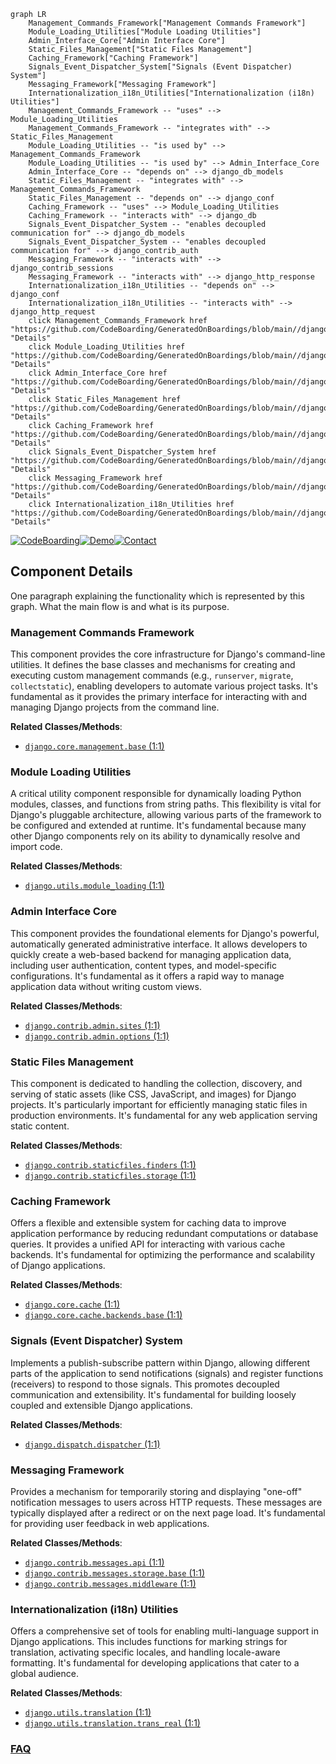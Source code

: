 ```mermaid
graph LR
    Management_Commands_Framework["Management Commands Framework"]
    Module_Loading_Utilities["Module Loading Utilities"]
    Admin_Interface_Core["Admin Interface Core"]
    Static_Files_Management["Static Files Management"]
    Caching_Framework["Caching Framework"]
    Signals_Event_Dispatcher_System["Signals (Event Dispatcher) System"]
    Messaging_Framework["Messaging Framework"]
    Internationalization_i18n_Utilities["Internationalization (i18n) Utilities"]
    Management_Commands_Framework -- "uses" --> Module_Loading_Utilities
    Management_Commands_Framework -- "integrates with" --> Static_Files_Management
    Module_Loading_Utilities -- "is used by" --> Management_Commands_Framework
    Module_Loading_Utilities -- "is used by" --> Admin_Interface_Core
    Admin_Interface_Core -- "depends on" --> django_db_models
    Static_Files_Management -- "integrates with" --> Management_Commands_Framework
    Static_Files_Management -- "depends on" --> django_conf
    Caching_Framework -- "uses" --> Module_Loading_Utilities
    Caching_Framework -- "interacts with" --> django_db
    Signals_Event_Dispatcher_System -- "enables decoupled communication for" --> django_db_models
    Signals_Event_Dispatcher_System -- "enables decoupled communication for" --> django_contrib_auth
    Messaging_Framework -- "interacts with" --> django_contrib_sessions
    Messaging_Framework -- "interacts with" --> django_http_response
    Internationalization_i18n_Utilities -- "depends on" --> django_conf
    Internationalization_i18n_Utilities -- "interacts with" --> django_http_request
    click Management_Commands_Framework href "https://github.com/CodeBoarding/GeneratedOnBoardings/blob/main//django/Management_Commands_Framework.md" "Details"
    click Module_Loading_Utilities href "https://github.com/CodeBoarding/GeneratedOnBoardings/blob/main//django/Module_Loading_Utilities.md" "Details"
    click Admin_Interface_Core href "https://github.com/CodeBoarding/GeneratedOnBoardings/blob/main//django/Admin_Interface_Core.md" "Details"
    click Static_Files_Management href "https://github.com/CodeBoarding/GeneratedOnBoardings/blob/main//django/Static_Files_Management.md" "Details"
    click Caching_Framework href "https://github.com/CodeBoarding/GeneratedOnBoardings/blob/main//django/Caching_Framework.md" "Details"
    click Signals_Event_Dispatcher_System href "https://github.com/CodeBoarding/GeneratedOnBoardings/blob/main//django/Signals_Event_Dispatcher_System.md" "Details"
    click Messaging_Framework href "https://github.com/CodeBoarding/GeneratedOnBoardings/blob/main//django/Messaging_Framework.md" "Details"
    click Internationalization_i18n_Utilities href "https://github.com/CodeBoarding/GeneratedOnBoardings/blob/main//django/Internationalization_i18n_Utilities.md" "Details"
```
[![CodeBoarding](https://img.shields.io/badge/Generated%20by-CodeBoarding-9cf?style=flat-square)](https://github.com/CodeBoarding/GeneratedOnBoardings)[![Demo](https://img.shields.io/badge/Try%20our-Demo-blue?style=flat-square)](https://www.codeboarding.org/demo)[![Contact](https://img.shields.io/badge/Contact%20us%20-%20contact@codeboarding.org-lightgrey?style=flat-square)](mailto:contact@codeboarding.org)

## Component Details

One paragraph explaining the functionality which is represented by this graph. What the main flow is and what is its purpose.

### Management Commands Framework
This component provides the core infrastructure for Django's command-line utilities. It defines the base classes and mechanisms for creating and executing custom management commands (e.g., `runserver`, `migrate`, `collectstatic`), enabling developers to automate various project tasks. It's fundamental as it provides the primary interface for interacting with and managing Django projects from the command line.


**Related Classes/Methods**:

- <a href="https://github.com/django/django/blob/master/django/core/management/base.py#L1-L1" target="_blank" rel="noopener noreferrer">`django.core.management.base` (1:1)</a>


### Module Loading Utilities
A critical utility component responsible for dynamically loading Python modules, classes, and functions from string paths. This flexibility is vital for Django's pluggable architecture, allowing various parts of the framework to be configured and extended at runtime. It's fundamental because many other Django components rely on its ability to dynamically resolve and import code.


**Related Classes/Methods**:

- <a href="https://github.com/django/django/blob/master/django/utils/module_loading.py#L1-L1" target="_blank" rel="noopener noreferrer">`django.utils.module_loading` (1:1)</a>


### Admin Interface Core
This component provides the foundational elements for Django's powerful, automatically generated administrative interface. It allows developers to quickly create a web-based backend for managing application data, including user authentication, content types, and model-specific configurations. It's fundamental as it offers a rapid way to manage application data without writing custom views.


**Related Classes/Methods**:

- <a href="https://github.com/django/django/blob/master/django/contrib/admin/sites.py#L1-L1" target="_blank" rel="noopener noreferrer">`django.contrib.admin.sites` (1:1)</a>
- <a href="https://github.com/django/django/blob/master/django/contrib/admin/options.py#L1-L1" target="_blank" rel="noopener noreferrer">`django.contrib.admin.options` (1:1)</a>


### Static Files Management
This component is dedicated to handling the collection, discovery, and serving of static assets (like CSS, JavaScript, and images) for Django projects. It's particularly important for efficiently managing static files in production environments. It's fundamental for any web application serving static content.


**Related Classes/Methods**:

- <a href="https://github.com/django/django/blob/master/django/contrib/staticfiles/finders.py#L1-L1" target="_blank" rel="noopener noreferrer">`django.contrib.staticfiles.finders` (1:1)</a>
- <a href="https://github.com/django/django/blob/master/django/contrib/staticfiles/storage.py#L1-L1" target="_blank" rel="noopener noreferrer">`django.contrib.staticfiles.storage` (1:1)</a>


### Caching Framework
Offers a flexible and extensible system for caching data to improve application performance by reducing redundant computations or database queries. It provides a unified API for interacting with various cache backends. It's fundamental for optimizing the performance and scalability of Django applications.


**Related Classes/Methods**:

- <a href="https://github.com/django/django/blob/master/django/template/backends/django.py#L1-L1" target="_blank" rel="noopener noreferrer">`django.core.cache` (1:1)</a>
- <a href="https://github.com/django/django/blob/master/django/core/cache/backends/base.py#L1-L1" target="_blank" rel="noopener noreferrer">`django.core.cache.backends.base` (1:1)</a>


### Signals (Event Dispatcher) System
Implements a publish-subscribe pattern within Django, allowing different parts of the application to send notifications (signals) and register functions (receivers) to respond to those signals. This promotes decoupled communication and extensibility. It's fundamental for building loosely coupled and extensible Django applications.


**Related Classes/Methods**:

- <a href="https://github.com/django/django/blob/master/django/dispatch/dispatcher.py#L1-L1" target="_blank" rel="noopener noreferrer">`django.dispatch.dispatcher` (1:1)</a>


### Messaging Framework
Provides a mechanism for temporarily storing and displaying "one-off" notification messages to users across HTTP requests. These messages are typically displayed after a redirect or on the next page load. It's fundamental for providing user feedback in web applications.


**Related Classes/Methods**:

- <a href="https://github.com/django/django/blob/master/django/contrib/messages/api.py#L1-L1" target="_blank" rel="noopener noreferrer">`django.contrib.messages.api` (1:1)</a>
- <a href="https://github.com/django/django/blob/master/django/contrib/messages/storage/base.py#L1-L1" target="_blank" rel="noopener noreferrer">`django.contrib.messages.storage.base` (1:1)</a>
- <a href="https://github.com/django/django/blob/master/django/contrib/messages/middleware.py#L1-L1" target="_blank" rel="noopener noreferrer">`django.contrib.messages.middleware` (1:1)</a>


### Internationalization (i18n) Utilities
Offers a comprehensive set of tools for enabling multi-language support in Django applications. This includes functions for marking strings for translation, activating specific locales, and handling locale-aware formatting. It's fundamental for developing applications that cater to a global audience.


**Related Classes/Methods**:

- <a href="https://github.com/django/django/blob/master/django/template/backends/django.py#L1-L1" target="_blank" rel="noopener noreferrer">`django.utils.translation` (1:1)</a>
- <a href="https://github.com/django/django/blob/master/django/utils/translation/trans_real.py#L1-L1" target="_blank" rel="noopener noreferrer">`django.utils.translation.trans_real` (1:1)</a>




### [FAQ](https://github.com/CodeBoarding/GeneratedOnBoardings/tree/main?tab=readme-ov-file#faq)